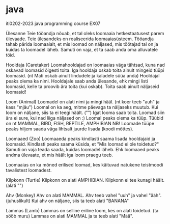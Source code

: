 # java
iti0202-2023 java programming course
EX07

Ülesanne
Teie tööandja nõuab, et tal oleks loomaaia hetkestaatusest parem ülevaade. Teie ülesandeks on realiseerida loomaaiasüsteem.
Tööandja tahab pärida loomaaialt, et mis loomad on näljased, mis töötajad tal on ja kuidas ta loomadel läheb.
Samuti on vaja, et ta saab anda oma alluvatele töid.

Hooldaja (Caretaker)
Loomahooldajad on loomaaias väga tähtsad, kuna nad oskavad loomasid õigesti toita.
Iga hooldaja oskab toita ainult mingeid tüüpi loomasid. (nt Mati oskab ainult lindudele ja kaladele süüa anda)
Hooldajal peaks olema ka nimi.
Hooldajale saab anda ülesande, ehk mingi listi loomasid, kelle ta proovib ära toita (kui oskab).
Toita saab ainult näljaseid loomasid!

Loom (Animal)
Loomadel on alati nimi ja mingi hääl. (nt koer teeb "auh" ja kass "mjäu")
Loomal on ka aeg, mitme päevaga ta näljaseks muutub.
Kui loom on näljane, siis ta ei teegi häält. ("")
Igat looma saab toita. Loomad siin ära ei sure, kui nad liiga näljased on :)
Loomal peaks olema ka tüüp. Tüübid on nt MAMMAL, BIRD, FISH, REPTILE, AMPHIBIAN
NB! Loomade tüüpe peaks hiljem saada väga lihtsalt juurde lisada (koodi mõttes).

Loomaaed (Zoo)
Loomaaeda peaks kindlasti saama lisada hooldajaid ja loomasid.
Kindlasti peaks saama küsida, et "Mis loomad ei ole toidetud?"
Samuti on vaja teada saada, kuidas loomadel läheb. Ehk loomaaed peaks andma ülevaate, et mis häält iga loom praegu teeb.

Loomaaias on ka mõned erilised loomad, kes käituvad natukene teistmoodi tavalistest loomadest.

Kilpkonn (Turtle)
Kilpkonn on alati AMPHIBIAN.
Kilpkonn ei tee kunagi häält. (alati "")

Ahv (Monkey)
Ahv on alati MAMMAL.
Ahv teeb vahel "uuh" ja vahel "ääh". (juhuslikult)
Kui ahv on näljane, siis ta teeb alati "BANANA"

Lammas (Lamb)
Lammas on selline eriline loom, kes on alati toidetud. (ta sööb muru)
Lammas on alati MAMMAL ja ta teeb alati "Mää".
